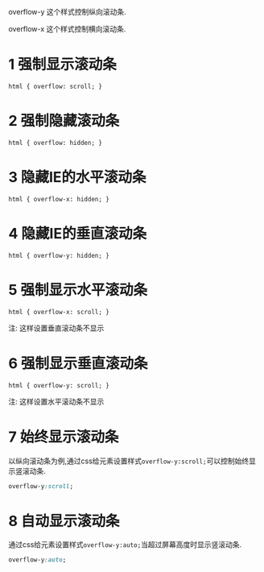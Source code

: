 <div class="jumbotron">
<p>overflow-y 这个样式控制纵向滚动条.</p>
<p>overflow-x 这个样式控制横向滚动条.</p>
</div>

1 强制显示滚动条
===
```
html { overflow: scroll; }
```

2 强制隐藏滚动条
===
```
html { overflow: hidden; }
```

3 隐藏IE的水平滚动条
===
```
html { overflow-x: hidden; }
```

4 隐藏IE的垂直滚动条
===
```
html { overflow-y: hidden; }
```

5 强制显示水平滚动条
===
```
html { overflow-x: scroll; }
```
注: 这样设置垂直滚动条不显示

6 强制显示垂直滚动条
===
```
html { overflow-y: scroll; }
```
注: 这样设置水平滚动条不显示


7 始终显示滚动条
===

以纵向滚动条为例,通过css给元素设置样式`overflow-y:scroll;`可以控制始终显示竖滚动条.

```css
overflow-y:scroll;
```

8 自动显示滚动条
===

通过css给元素设置样式`overflow-y:auto;`当超过屏幕高度时显示竖滚动条.

```css
overflow-y:auto;
```